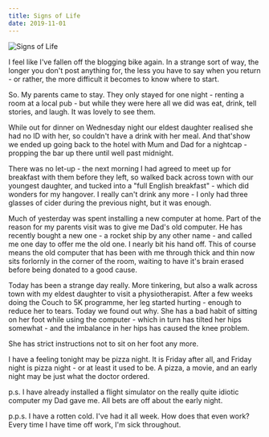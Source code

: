 ```yaml
---
title: Signs of Life
date: 2019-11-01
---
```


![Signs of Life](https://source.unsplash.com/cckf4TsHAuw/1600x900)

I feel like I've fallen off the blogging bike again. In a strange sort of way, the longer you don't post anything for, the less you have to say when you return - or rather, the more difficult it becomes to know where to start.

So. My parents came to stay. They only stayed for one night - renting a room at a local pub - but while they were here all we did was eat, drink, tell stories, and laugh. It was lovely to see them.

While out for dinner on Wednesday night our eldest daughter realised she had no ID with her, so couldn't have a drink with her meal. And that'show we ended up going back to the hotel with Mum and Dad for a nightcap - propping the bar up there until well past midnight.

There was no let-up - the next morning I had agreed to meet up for breakfast with them before they left, so walked back across town with our youngest daughter, and tucked into a "full English breakfast" - which did wonders for my hangover. I really can't drink any more - I only had three glasses of cider during the previous night, but it was enough.

Much of yesterday was spent installing a new computer at home. Part of the reason for my parents visit was to give me Dad's old computer. He has recently bought a new one - a rocket ship by any other name - and called me one day to offer me the old one. I nearly bit his hand off. This of course means the old computer that has been with me through thick and thin now sits forlornly in the corner of the room, waiting to have it's brain erased before being donated to a good cause.

Today has been a strange day really. More tinkering, but also a walk across town with my eldest daughter to visit a physiotherapist. After a few weeks doing the Couch to 5K programme, her leg started hurting - enough to reduce her to tears. Today we found out why. She has a bad habit of sitting on her foot while using the computer - which in turn has tilted her hips somewhat - and the imbalance in her hips has caused the knee problem.

She has strict instructions not to sit on her foot any more.

I have a feeling tonight may be pizza night. It is Friday after all, and Friday night is pizza night - or at least it used to be. A pizza, a movie, and an early night may be just what the doctor ordered.

p.s. I have already installed a flight simulator on the really quite idiotic computer my Dad gave me. All bets are off about the early night.

p.p.s. I have a rotten cold. I've had it all week. How does that even work? Every time I have time off work, I'm sick throughout.